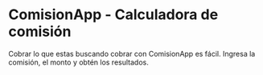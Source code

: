 # ComisionApp - Calculadora de comisión
Cobrar lo que estas buscando cobrar con ComisionApp es fácil. Ingresa la comisión, el monto y obtén los resultados.
